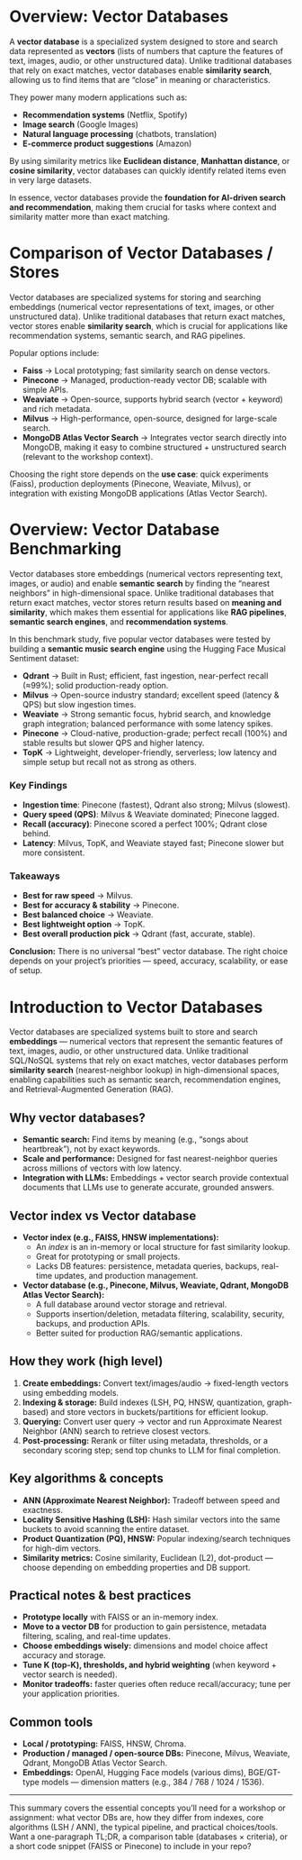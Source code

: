 # Overview: Vector Databases

A **vector database** is a specialized system designed to store and search data represented as **vectors** (lists of numbers that capture the features of text, images, audio, or other unstructured data). Unlike traditional databases that rely on exact matches, vector databases enable **similarity search**, allowing us to find items that are “close” in meaning or characteristics.

They power many modern applications such as:

- **Recommendation systems** (Netflix, Spotify)  
- **Image search** (Google Images)  
- **Natural language processing** (chatbots, translation)  
- **E-commerce product suggestions** (Amazon)  

By using similarity metrics like **Euclidean distance**, **Manhattan distance**, or **cosine similarity**, vector databases can quickly identify related items even in very large datasets.

In essence, vector databases provide the **foundation for AI-driven search and recommendation**, making them crucial for tasks where context and similarity matter more than exact matching.


# Comparison of  Vector Databases / Stores

Vector databases are specialized systems for storing and searching embeddings (numerical vector representations of text, images, or other unstructured data). Unlike traditional databases that return exact matches, vector stores enable **similarity search**, which is crucial for applications like recommendation systems, semantic search, and RAG pipelines.  

Popular options include:  
- **Faiss** → Local prototyping; fast similarity search on dense vectors.  
- **Pinecone** → Managed, production-ready vector DB; scalable with simple APIs.  
- **Weaviate** → Open-source, supports hybrid search (vector + keyword) and rich metadata.  
- **Milvus** → High-performance, open-source, designed for large-scale search.  
- **MongoDB Atlas Vector Search** → Integrates vector search directly into MongoDB, making it easy to combine structured + unstructured search (relevant to the workshop context).  

Choosing the right store depends on the **use case**: quick experiments (Faiss), production deployments (Pinecone, Weaviate, Milvus), or integration with existing MongoDB applications (Atlas Vector Search).


# Overview: Vector Database Benchmarking

Vector databases store embeddings (numerical vectors representing text, images, or audio) and enable **semantic search** by finding the “nearest neighbors” in high-dimensional space. Unlike traditional databases that return exact matches, vector stores return results based on **meaning and similarity**, which makes them essential for applications like **RAG pipelines**, **semantic search engines**, and **recommendation systems**.

In this benchmark study, five popular vector databases were tested by building a **semantic music search engine** using the Hugging Face Musical Sentiment dataset:

- **Qdrant** → Built in Rust; efficient, fast ingestion, near-perfect recall (≈99%); solid production-ready option.  
- **Milvus** → Open-source industry standard; excellent speed (latency & QPS) but slow ingestion times.  
- **Weaviate** → Strong semantic focus, hybrid search, and knowledge graph integration; balanced performance with some latency spikes.  
- **Pinecone** → Cloud-native, production-grade; perfect recall (100%) and stable results but slower QPS and higher latency.  
- **TopK** → Lightweight, developer-friendly, serverless; low latency and simple setup but recall not as strong as others.  

### Key Findings
- **Ingestion time**: Pinecone (fastest), Qdrant also strong; Milvus (slowest).  
- **Query speed (QPS)**: Milvus & Weaviate dominated; Pinecone lagged.  
- **Recall (accuracy)**: Pinecone scored a perfect 100%; Qdrant close behind.  
- **Latency**: Milvus, TopK, and Weaviate stayed fast; Pinecone slower but more consistent.  

### Takeaways
- **Best for raw speed** → Milvus.  
- **Best for accuracy & stability** → Pinecone.  
- **Best balanced choice** → Weaviate.  
- **Best lightweight option** → TopK.  
- **Best overall production pick** → Qdrant (fast, accurate, stable).  

**Conclusion:** There is no universal “best” vector database. The right choice depends on your project’s priorities — speed, accuracy, scalability, or ease of setup.

# Introduction to Vector Databases

Vector databases are specialized systems built to store and search **embeddings** — numerical vectors that represent the semantic features of text, images, audio, or other unstructured data. Unlike traditional SQL/NoSQL systems that rely on exact matches, vector databases perform **similarity search** (nearest-neighbor lookup) in high-dimensional spaces, enabling capabilities such as semantic search, recommendation engines, and Retrieval-Augmented Generation (RAG).

## Why vector databases?
- **Semantic search:** Find items by meaning (e.g., “songs about heartbreak”), not by exact keywords.  
- **Scale and performance:** Designed for fast nearest-neighbor queries across millions of vectors with low latency.  
- **Integration with LLMs:** Embeddings + vector search provide contextual documents that LLMs use to generate accurate, grounded answers.

## Vector index vs Vector database
- **Vector index (e.g., FAISS, HNSW implementations):**  
  - An *index* is an in-memory or local structure for fast similarity lookup.  
  - Great for prototyping or small projects.  
  - Lacks DB features: persistence, metadata queries, backups, real-time updates, and production management.
- **Vector database (e.g., Pinecone, Milvus, Weaviate, Qdrant, MongoDB Atlas Vector Search):**  
  - A full database around vector storage and retrieval.  
  - Supports insertion/deletion, metadata filtering, scalability, security, backups, and production APIs.  
  - Better suited for production RAG/semantic applications.

## How they work (high level)
1. **Create embeddings:** Convert text/images/audio → fixed-length vectors using embedding models.  
2. **Indexing & storage:** Build indexes (LSH, PQ, HNSW, quantization, graph-based) and store vectors in buckets/partitions for efficient lookup.  
3. **Querying:** Convert user query → vector and run Approximate Nearest Neighbor (ANN) search to retrieve closest vectors.  
4. **Post-processing:** Rerank or filter using metadata, thresholds, or a secondary scoring step; send top chunks to LLM for final completion.

## Key algorithms & concepts
- **ANN (Approximate Nearest Neighbor):** Tradeoff between speed and exactness.  
- **Locality Sensitive Hashing (LSH):** Hash similar vectors into the same buckets to avoid scanning the entire dataset.  
- **Product Quantization (PQ), HNSW:** Popular indexing/search techniques for high-dim vectors.  
- **Similarity metrics:** Cosine similarity, Euclidean (L2), dot-product — choose depending on embedding properties and DB support.

## Practical notes & best practices
- **Prototype locally** with FAISS or an in-memory index.  
- **Move to a vector DB** for production to gain persistence, metadata filtering, scaling, and real-time updates.  
- **Choose embeddings wisely:** dimensions and model choice affect accuracy and storage.  
- **Tune K (top-K), thresholds, and hybrid weighting** (when keyword + vector search is needed).  
- **Monitor tradeoffs:** faster queries often reduce recall/accuracy; tune per your application priorities.

## Common tools
- **Local / prototyping:** FAISS, HNSW, Chroma.  
- **Production / managed / open-source DBs:** Pinecone, Milvus, Weaviate, Qdrant, MongoDB Atlas Vector Search.  
- **Embeddings:** OpenAI, Hugging Face models (various dims), BGE/GT-type models — dimension matters (e.g., 384 / 768 / 1024 / 1536).

---

This summary covers the essential concepts you’ll need for a workshop or assignment: what vector DBs are, how they differ from indexes, core algorithms (LSH / ANN), the typical pipeline, and practical choices/tools.  
Want a one-paragraph TL;DR, a comparison table (databases × criteria), or a short code snippet (FAISS or Pinecone) to include in your repo?
